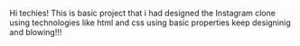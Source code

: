 Hi techies! This is basic project that i had designed the Instagram clone using technologies like html and css using basic properties keep designinig and blowing!!!
